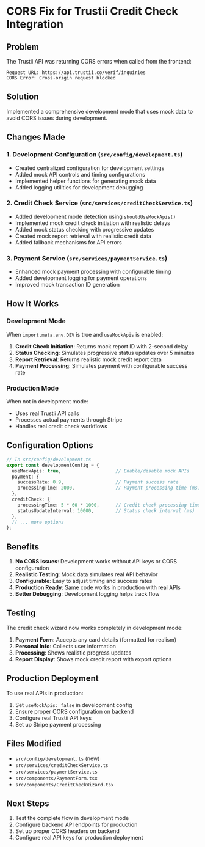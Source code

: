 # CORS Fix for Trustii Credit Check Integration

## Problem
The Trustii API was returning CORS errors when called from the frontend:
```
Request URL: https://api.trustii.co/verif/inquiries
CORS Error: Cross-origin request blocked
```

## Solution
Implemented a comprehensive development mode that uses mock data to avoid CORS issues during development.

## Changes Made

### 1. Development Configuration (`src/config/development.ts`)
- Created centralized configuration for development settings
- Added mock API controls and timing configurations
- Implemented helper functions for generating mock data
- Added logging utilities for development debugging

### 2. Credit Check Service (`src/services/creditCheckService.ts`)
- Added development mode detection using `shouldUseMockApis()`
- Implemented mock credit check initiation with realistic delays
- Added mock status checking with progressive updates
- Created mock report retrieval with realistic credit data
- Added fallback mechanisms for API errors

### 3. Payment Service (`src/services/paymentService.ts`)
- Enhanced mock payment processing with configurable timing
- Added development logging for payment operations
- Improved mock transaction ID generation

## How It Works

### Development Mode
When `import.meta.env.DEV` is true and `useMockApis` is enabled:

1. **Credit Check Initiation**: Returns mock report ID with 2-second delay
2. **Status Checking**: Simulates progressive status updates over 5 minutes
3. **Report Retrieval**: Returns realistic mock credit report data
4. **Payment Processing**: Simulates payment with configurable success rate

### Production Mode
When not in development mode:
- Uses real Trustii API calls
- Processes actual payments through Stripe
- Handles real credit check workflows

## Configuration Options

```typescript
// In src/config/development.ts
export const developmentConfig = {
  useMockApis: true,                    // Enable/disable mock APIs
  payment: {
    successRate: 0.9,                   // Payment success rate
    processingTime: 2000,               // Payment processing time (ms)
  },
  creditCheck: {
    processingTime: 5 * 60 * 1000,      // Credit check processing time (ms)
    statusUpdateInterval: 10000,        // Status check interval (ms)
  },
  // ... more options
};
```

## Benefits

1. **No CORS Issues**: Development works without API keys or CORS configuration
2. **Realistic Testing**: Mock data simulates real API behavior
3. **Configurable**: Easy to adjust timing and success rates
4. **Production Ready**: Same code works in production with real APIs
5. **Better Debugging**: Development logging helps track flow

## Testing

The credit check wizard now works completely in development mode:

1. **Payment Form**: Accepts any card details (formatted for realism)
2. **Personal Info**: Collects user information
3. **Processing**: Shows realistic progress updates
4. **Report Display**: Shows mock credit report with export options

## Production Deployment

To use real APIs in production:

1. Set `useMockApis: false` in development config
2. Ensure proper CORS configuration on backend
3. Configure real Trustii API keys
4. Set up Stripe payment processing

## Files Modified

- `src/config/development.ts` (new)
- `src/services/creditCheckService.ts`
- `src/services/paymentService.ts`
- `src/components/PaymentForm.tsx`
- `src/components/CreditCheckWizard.tsx`

## Next Steps

1. Test the complete flow in development mode
2. Configure backend API endpoints for production
3. Set up proper CORS headers on backend
4. Configure real API keys for production deployment 